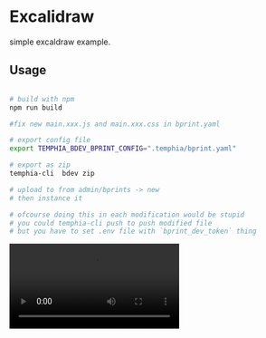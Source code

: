 # Excalidraw

simple excaldraw example.

## Usage

```bash

# build with npm
npm run build

#fix new main.xxx.js and main.xxx.css in bprint.yaml

# export config file
export TEMPHIA_BDEV_BPRINT_CONFIG=".temphia/bprint.yaml"

# export as zip
temphia-cli  bdev zip

# upload to from admin/bprints -> new
# then instance it

# ofcourse doing this in each modification would be stupid 
# you could temphia-cli push to push modified file
# but you have to set .env file with `bprint_dev_token` thing


```
![Demo](public/excalidraw.m4v)